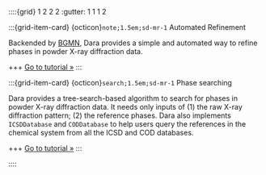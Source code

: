 ::::{grid} 1 2 2 2
:gutter: 1 1 1 2

:::{grid-item-card} {octicon}`note;1.5em;sd-mr-1` Automated Refinement

Backended by [BGMN](http://www.bgmn.de), Dara provides a simple and automated way to refine phases in powder X-ray diffraction data.

+++
[Go to tutorial »](notebooks/automated_refinement)
:::

:::{grid-item-card} {octicon}`search;1.5em;sd-mr-1` Phase searching

Dara provides a tree-search-based algorithm to search for phases in powder X-ray diffraction data. It needs only inputs of
(1) the raw X-ray diffraction pattern; (2) the reference phases. Dara also implements `ICSDDatabase` and `CODDatabase` to
help users query the references in the chemical system from all the ICSD and COD databases.

+++
[Go to tutorial »](notebooks/phase_search)
:::

::::